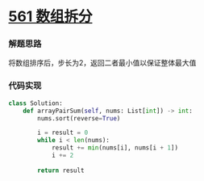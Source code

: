 # [561 数组拆分](https://leetcode.cn/problems/array-partition/)

### 解题思路

将数组排序后，步长为2，返回二者最小值以保证整体最大值

### 代码实现

```python
class Solution:
    def arrayPairSum(self, nums: List[int]) -> int:
        nums.sort(reverse=True)

        i = result = 0
        while i < len(nums):
            result += min(nums[i], nums[i + 1])
            i += 2
        
        return result
```

